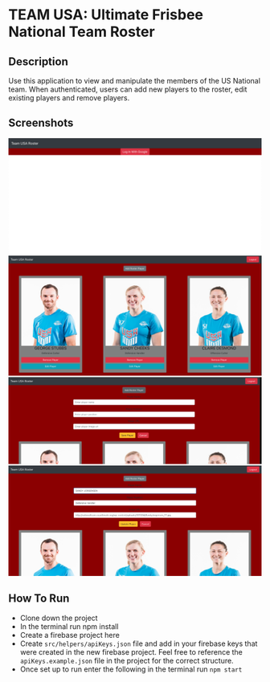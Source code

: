 # TEAM USA:  Ultimate Frisbee National Team Roster

## Description
Use this application to view and manipulate the members of the US National team. When authenticated, users can add new players to the roster, edit existing players and remove players. 

## Screenshots
![Logged Out View](https://raw.githubusercontent.com/williaj615/sports-roster/master/screenshots/logged_out_view.png)
![Main View](https://raw.githubusercontent.com/williaj615/sports-roster/master/screenshots/main_view.png)
![Add View](https://raw.githubusercontent.com/williaj615/sports-roster/master/screenshots/add_view.png)
![Edit View](https://raw.githubusercontent.com/williaj615/sports-roster/master/screenshots/edit_view.png)

## How To Run
- Clone down the project
- In the terminal run npm install
- Create a firebase project here
- Create `src/helpers/apiKeys.json` file and add in your firebase keys that were created in the new firebase project. Feel free to reference the `apiKeys.example.json` file in the project for the correct structure.
- Once set up to run enter the following in the terminal run `npm start`